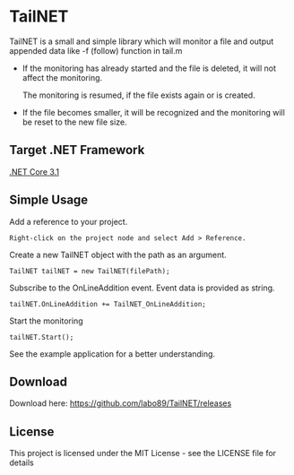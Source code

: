 # TailNET
TailNET is a small and simple library which will monitor a file and output appended data like -f (follow) function in tail.m
- If the monitoring has already started and the file is deleted, it will not affect the monitoring. 

  The monitoring is resumed, if the file exists again or is created.
- If the file becomes smaller, it will be recognized and the monitoring will be reset to the new file size.

## Target .NET Framework
[.NET Core 3.1](https://dotnet.microsoft.com/download)

## Simple Usage
Add a reference to your project.
```
Right-click on the project node and select Add > Reference.
```
Create a new TailNET object with the path as an argument.
```
TailNET tailNET = new TailNET(filePath);
```
Subscribe to the OnLineAddition event. Event data is provided as string.
```
tailNET.OnLineAddition += TailNET_OnLineAddition;
```
Start the monitoring
```
tailNET.Start();
```
See the example application for a better understanding.

## Download
Download here: https://github.com/labo89/TailNET/releases

## License
This project is licensed under the MIT License - see the LICENSE file for details
